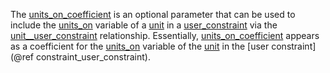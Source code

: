 The [units\_on\_coefficient](@ref) is an optional parameter that can be used to include the [units\_on](@ref) variable of a [unit](@ref) in a [user\_constraint](@ref) via the [unit\_\_user\_constraint](@ref) relationship.
Essentially, [units\_on\_coefficient](@ref) appears as a coefficient for the
[units\_on](@ref) variable of the [unit](@ref) in the [user constraint](@ref constraint_user_constraint).
